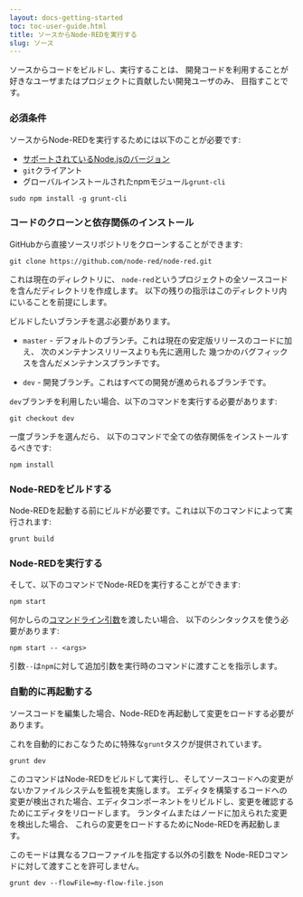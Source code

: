 ```yaml
---
layout: docs-getting-started
toc: toc-user-guide.html
title: ソースからNode-REDを実行する
slug: ソース
---
```


ソースからコードをビルドし、実行することは、
開発コードを利用することが好きなユーザまたはプロジェクトに貢献したい開発ユーザのみ、
目指すことです。

### 必須条件

ソースからNode-REDを実行するためには以下のことが必要です:

 - [サポートされているNode.jsのバージョン](/docs/faq/node-versions)
 - `git`クライアント
 - グローバルインストールされたnpmモジュール`grunt-cli`
```
sudo npm install -g grunt-cli
```

### コードのクローンと依存関係のインストール

GitHubから直接ソースリポジトリをクローンすることができます:

```
git clone https://github.com/node-red/node-red.git
```

これは現在のディレクトリに、
`node-red`というプロジェクトの全ソースコードを含んだディレクトリを作成します。
以下の残りの指示はこのディレクトリ内にいることを前提にします。

ビルドしたいブランチを選ぶ必要があります。

 - `master` - デフォルトのブランチ。これは現在の安定版リリースのコードに加え、
 次のメンテナンスリリースよりも先に適用した
 幾つかのバグフィックスを含んだメンテナンスブランチです。

 - `dev` - 開発ブランチ。これはすべての開発が進められるブランチです。

`dev`ブランチを利用したい場合、以下のコマンドを実行する必要があります:

```
git checkout dev
```

一度ブランチを選んだら、
以下のコマンドで全ての依存関係をインストールするべきです:

```
npm install
```

### Node-REDをビルドする

Node-REDを起動する前にビルドが必要です。これは以下のコマンドによって実行されます:

```
grunt build
```

### Node-REDを実行する

そして、以下のコマンドでNode-REDを実行することができます:

```
npm start
```

何かしらの[コマンドライン引数](local#コマンドラインの使い方)を渡したい場合、
以下のシンタックスを使う必要があります:

```
npm start -- <args>
```

引数`--`は`npm`に対して追加引数を実行時のコマンドに渡すことを指示します。

### 自動的に再起動する

ソースコードを編集した場合、Node-REDを再起動して変更をロードする必要があります。

これを自動的におこなうために特殊な`grunt`タスクが提供されています。

```
grunt dev
```

このコマンドはNode-REDをビルドして実行し、そしてソースコードへの変更がないかファイルシステムを監視を実施します。
エディタを構築するコードへの変更が検出された場合、エディタコンポーネントをリビルドし、変更を確認するためにエディタをリロードします。
ランタイムまたはノードに加えられた変更を検出した場合、
これらの変更をロードするためにNode-REDを再起動します。

このモードは異なるフローファイルを指定する以外の引数を
Node-REDコマンドに対して渡すことを許可しません。

```
grunt dev --flowFile=my-flow-file.json
```
